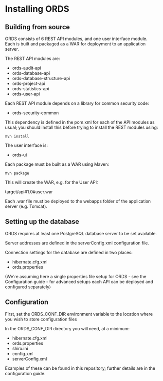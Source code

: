 # Installing ORDS

## Building from source

ORDS consists of 6 REST API modules, and one user interface module. Each is built and packaged as a WAR for deployment to an application server.

The REST API modules are:

* ords-audit-api
* ords-database-api
* ords-database-structure-api
* ords-project-api
* ords-statistics-api
* ords-user-api

Each REST API module depends on a library for common security code:

* ords-security-common

This dependency is defined in the pom.xml for each of the API modules as usual; 
you should install this before trying to install the REST modules using:

    mvn install

The user interface is:

* ords-ui

Each package must be built as a WAR using Maven:

    mvn package

This will create the WAR, e.g. for the User API:

   target/api#1.0#user.war

Each .war file must be deployed to the webapps folder of the application server (e.g. Tomcat).

## Setting up the database

ORDS requires at least one PostgreSQL database server to be set available. 

Server addresses are defined in the serverConfig.xml configuration file.

Connection settings for the database are defined in two places:

* hibernate.cfg.xml
* ords.properties

(We're assuming here a single properties file setup for ORDS - see the Configuration guide - for advanced setups each API can be deployed and configured separately)

## Configuration

First, set the ORDS_CONF_DIR environment variable to the location where you wish to store configuration files

In the ORDS_CONF_DIR directory you will need, at a minimum:

* hibernate.cfg.xml
* ords.properties
* shiro.ini
* config.xml
* serverConfig.xml

Examples of these can be found in this repository; further details are in the configuration guide.



